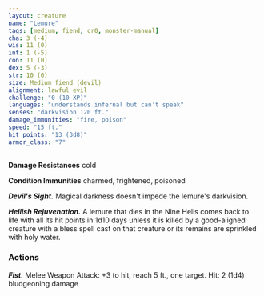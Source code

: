```yaml
---
layout: creature
name: "Lemure"
tags: [medium, fiend, cr0, monster-manual]
cha: 3 (-4)
wis: 11 (0)
int: 1 (-5)
con: 11 (0)
dex: 5 (-3)
str: 10 (0)
size: Medium fiend (devil)
alignment: lawful evil
challenge: "0 (10 XP)"
languages: "understands infernal but can't speak"
senses: "darkvision 120 ft."
damage_immunities: "fire, poison"
speed: "15 ft."
hit_points: "13 (3d8)"
armor_class: "7"
---
```


**Damage Resistances** cold

**Condition Immunities** charmed, frightened, poisoned

***Devil's Sight.*** Magical darkness doesn't impede the lemure's darkvision.

***Hellish Rejuvenation.*** A lemure that dies in the Nine Hells comes back to life with all its hit points in 1d10 days unless it is killed by a good-aligned creature with a bless spell cast on that creature or its remains are sprinkled with holy water.

### Actions

***Fist.*** Melee Weapon Attack: +3 to hit, reach 5 ft., one target. Hit: 2 (1d4) bludgeoning damage
